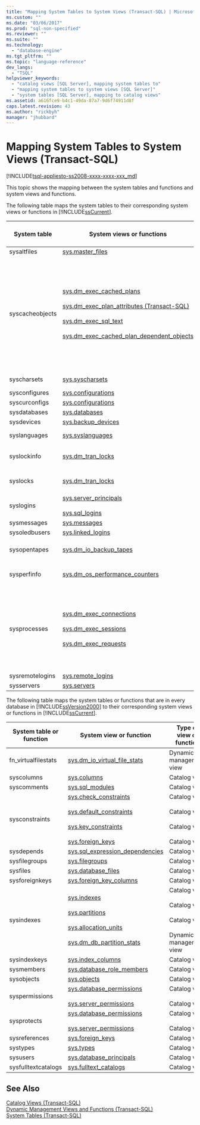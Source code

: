 ```yaml
---
title: "Mapping System Tables to System Views (Transact-SQL) | Microsoft Docs"
ms.custom: ""
ms.date: "03/06/2017"
ms.prod: "sql-non-specified"
ms.reviewer: ""
ms.suite: ""
ms.technology: 
  - "database-engine"
ms.tgt_pltfrm: ""
ms.topic: "language-reference"
dev_langs: 
  - "TSQL"
helpviewer_keywords: 
  - "catalog views [SQL Server], mapping system tables to"
  - "mapping system tables to system views [SQL Server]"
  - "system tables [SQL Server], mapping to catalog views"
ms.assetid: a616fce9-b4c1-49da-87a7-9d6f74911d8f
caps.latest.revision: 43
ms.author: "rickbyh"
manager: "jhubbard"
---
```

# Mapping System Tables to System Views (Transact-SQL)
[!INCLUDE[tsql-appliesto-ss2008-xxxx-xxxx-xxx_md](../../database-engine/configure/windows/includes/tsql-appliesto-ss2008-xxxx-xxxx-xxx-md.md)]

  This topic shows the mapping between the system tables and functions and system views and functions.  
  
 The following table maps the system tables to their corresponding system views or functions in [!INCLUDE[ssCurrent](../../advanced-analytics/r-services/includes/sscurrent-md.md)].  
  
|System table|System views or functions|Type of view or function|  
|------------------|-------------------------------|------------------------------|  
|sysaltfiles|[sys.master_files](../../relational-databases/system-catalog-views/sys.master-files-transact-sql.md)|Catalog view|  
|syscacheobjects|[sys.dm_exec_cached_plans](../../relational-databases/system-dynamic-management-views/sys.dm-exec-cached-plans-transact-sql.md)<br /><br /> [sys.dm_exec_plan_attributes &#40;Transact-SQL&#41;](../../relational-databases/system-dynamic-management-views/sys.dm-exec-plan-attributes-transact-sql.md)<br /><br /> [sys.dm_exec_sql_text](../../relational-databases/system-dynamic-management-views/sys.dm-exec-sql-text-transact-sql.md)<br /><br /> [sys.dm_exec_cached_plan_dependent_objects](../../relational-databases/system-dynamic-management-views/sys.dm-exec-cached-plan-dependent-objects-transact-sql.md)|Dynamic management view<br /><br /> Dynamic management view<br /><br /> Dynamic management view<br /><br /> Dynamic management view|  
|syscharsets|[sys.syscharsets](../../relational-databases/system-compatibility-views/sys.syscharsets-transact-sql.md)|Compatibility view|  
|sysconfigures|[sys.configurations](../../relational-databases/system-catalog-views/sys.configurations-transact-sql.md)|Catalog view|  
|syscurconfigs|[sys.configurations](../../relational-databases/system-catalog-views/sys.configurations-transact-sql.md)|Catalog view|  
|sysdatabases|[sys.databases](../../relational-databases/system-catalog-views/sys.databases-transact-sql.md)|Catalog view|  
|sysdevices|[sys.backup_devices](../../relational-databases/system-catalog-views/sys.backup-devices-transact-sql.md)|Catalog view|  
|syslanguages|[sys.syslanguages](../../relational-databases/system-compatibility-views/sys.syslanguages-transact-sql.md)|Compatibility view|  
|syslockinfo|[sys.dm_tran_locks](../../relational-databases/system-dynamic-management-views/sys.dm-tran-locks-transact-sql.md)|Dynamic management view|  
|syslocks|[sys.dm_tran_locks](../../relational-databases/system-dynamic-management-views/sys.dm-tran-locks-transact-sql.md)|Dynamic management view|  
|syslogins|[sys.server_principals](../../relational-databases/system-catalog-views/sys.server-principals-transact-sql.md)<br /><br /> [sys.sql_logins](../../relational-databases/system-catalog-views/sys.sql-logins-transact-sql.md)|Catalog view|  
|sysmessages|[sys.messages](../Topic/sys.messages%20\(Transact-SQL\).md)|Catalog view|  
|sysoledbusers|[sys.linked_logins](../../relational-databases/system-catalog-views/sys.linked-logins-transact-sql.md)|Catalog view|  
|sysopentapes|[sys.dm_io_backup_tapes](../../relational-databases/system-dynamic-management-views/sys.dm-io-backup-tapes-transact-sql.md)|Dynamic management view|  
|sysperfinfo|[sys.dm_os_performance_counters](../../relational-databases/system-dynamic-management-views/sys.dm-os-performance-counters-transact-sql.md)|Dynamic management view|  
|sysprocesses|[sys.dm_exec_connections](../../relational-databases/system-dynamic-management-views/sys.dm-exec-connections-transact-sql.md)<br /><br /> [sys.dm_exec_sessions](../../relational-databases/system-dynamic-management-views/sys.dm-exec-sessions-transact-sql.md)<br /><br /> [sys.dm_exec_requests](../../relational-databases/system-dynamic-management-views/sys.dm-exec-requests-transact-sql.md)|Dynamic management view<br /><br /> Dynamic management view<br /><br /> Dynamic management view|  
|sysremotelogins|[sys.remote_logins](../../relational-databases/system-catalog-views/sys.remote-logins-transact-sql.md)|Catalog view|  
|sysservers|[sys.servers](../../relational-databases/system-catalog-views/sys.servers-transact-sql.md)|Catalog view|  
  
 The following table maps the system tables or functions that are in every database in [!INCLUDE[ssVersion2000](../../analysis-services/multidimensional-models/includes/ssversion2000-md.md)] to their corresponding system views or functions in [!INCLUDE[ssCurrent](../../advanced-analytics/r-services/includes/sscurrent-md.md)].  
  
|System table or function|System view or function|Type of view or function|  
|------------------------------|-----------------------------|------------------------------|  
|fn_virtualfilestats|[sys.dm_io_virtual_file_stats](../../relational-databases/system-dynamic-management-views/sys.dm-io-virtual-file-stats-transact-sql.md)|Dynamic management view|  
|syscolumns|[sys.columns](../../relational-databases/system-catalog-views/sys.columns-transact-sql.md)|Catalog view|  
|syscomments|[sys.sql_modules](../../relational-databases/system-catalog-views/sys.sql-modules-transact-sql.md)|Catalog view|  
|sysconstraints|[sys.check_constraints](../../relational-databases/system-catalog-views/sys.check-constraints-transact-sql.md)<br /><br /> [sys.default_constraints](../../relational-databases/system-catalog-views/sys.default-constraints-transact-sql.md)<br /><br /> [sys.key_constraints](../../relational-databases/system-catalog-views/sys.key-constraints-transact-sql.md)<br /><br /> [sys.foreign_keys](../../relational-databases/system-catalog-views/sys.foreign-keys-transact-sql.md)|Catalog view<br /><br /> Catalog view<br /><br /> Catalog view<br /><br /> Catalog view|  
|sysdepends|[sys.sql_expression_dependencies](../../relational-databases/system-catalog-views/sys.sql-expression-dependencies-transact-sql.md)|Catalog view|  
|sysfilegroups|[sys.filegroups](../../relational-databases/system-catalog-views/sys.filegroups-transact-sql.md)|Catalog view|  
|sysfiles|[sys.database_files](../../relational-databases/system-catalog-views/sys.database-files-transact-sql.md)|Catalog view|  
|sysforeignkeys|[sys.foreign_key_columns](../../relational-databases/system-catalog-views/sys.foreign-key-columns-transact-sql.md)|Catalog view|  
|sysindexes|[sys.indexes](../../relational-databases/system-catalog-views/sys.indexes-transact-sql.md)<br /><br /> [sys.partitions](../../relational-databases/system-catalog-views/sys.partitions-transact-sql.md)<br /><br /> [sys.allocation_units](../../relational-databases/system-catalog-views/sys.allocation-units-transact-sql.md)<br /><br /> [sys.dm_db_partition_stats](../../relational-databases/system-dynamic-management-views/sys.dm-db-partition-stats-transact-sql.md)|Catalog view<br /><br /> Catalog view<br /><br /> Catalog view<br /><br /> Dynamic management view|  
|sysindexkeys|[sys.index_columns](../../relational-databases/system-catalog-views/sys.index-columns-transact-sql.md)|Catalog view|  
|sysmembers|[sys.database_role_members](../../relational-databases/system-catalog-views/sys.database-role-members-transact-sql.md)|Catalog view|  
|sysobjects|[sys.objects](../../relational-databases/system-catalog-views/sys.objects-transact-sql.md)|Catalog view|  
|syspermissions|[sys.database_permissions](../../relational-databases/system-catalog-views/sys.database-permissions-transact-sql.md)<br /><br /> [sys.server_permissions](../../relational-databases/system-catalog-views/sys.server-permissions-transact-sql.md)|Catalog view<br /><br /> Catalog view|  
|sysprotects|[sys.database_permissions](../../relational-databases/system-catalog-views/sys.database-permissions-transact-sql.md)<br /><br /> [sys.server_permissions](../../relational-databases/system-catalog-views/sys.server-permissions-transact-sql.md)|Catalog view<br /><br /> Catalog view|  
|sysreferences|[sys.foreign_keys](../../relational-databases/system-catalog-views/sys.foreign-keys-transact-sql.md)|Catalog view|  
|systypes|[sys.types](../../relational-databases/system-catalog-views/sys.types-transact-sql.md)|Catalog view|  
|sysusers|[sys.database_principals](../../relational-databases/system-catalog-views/sys.database-principals-transact-sql.md)|Catalog view|  
|sysfulltextcatalogs|[sys.fulltext_catalogs](../../relational-databases/system-catalog-views/sys.fulltext-catalogs-transact-sql.md)|Catalog view|  
  
## See Also  
 [Catalog Views &#40;Transact-SQL&#41;](../Topic/Catalog%20Views%20\(Transact-SQL\).md)   
 [Dynamic Management Views and Functions &#40;Transact-SQL&#41;](../Topic/Dynamic%20Management%20Views%20and%20Functions%20\(Transact-SQL\).md)   
 [System Tables &#40;Transact-SQL&#41;](../../relational-databases/system-tables/system-tables-transact-sql.md)  
  
  